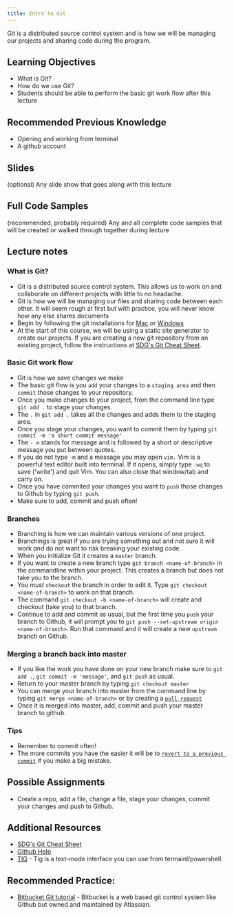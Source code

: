 ```yaml
---
title: Intro to Git
---
```


Git is a distributed source control system and is how we will be managing our
projects and sharing code during the program.

## Learning Objectives

- What is Git?
- How do we use Git?
- Students should be able to perform the basic git work flow after this lecture

## Recommended Previous Knowledge

- Opening and working from terminal
- A github account

## Slides

(optional) Any slide show that goes along with this lecture

## Full Code Samples

(recommended, probably required) Any and all complete code samples that will be
created or walked through together during lecture

## Lecture notes

### What is Git?

- Git is a distributed source control system. This allows us to work on and
  collaborate on different projects with little to no headache.
- Git is how we will be managing our files and sharing code between each other.
  It will seem rough at first but with practice, you will never know how any
  else shares documents
- Begin by following the git installations for
  [Mac](https://suncoast.io/handbook/tools/environment-mac/) or
  [Windows](https://suncoast.io/handbook/tools/environment-windows/)
- At the start of this course, we will be using a static site generator to
  create our projects. If you are creating a new git repository from an existing
  project, follow the instructions at
  [SDG's Git Cheat Sheet](https://suncoast.io/handbook/resources/Git-Cheat-Sheet.md).

### Basic Git work flow

- Git is how we save changes we make
- The basic git flow is you `add` your changes to a `staging area` and then
  `commit` those changes to your repository.
- Once you make changes to your project, from the command line type `git add .`
  to stage your changes.
- The `.` in `git add .` takes all the changes and adds them to the staging
  area.
- Once you stage your changes, you want to commit them by typing
  `git commit -m 'a short commit message'`
- The `- m` stands for message and is followed by a short or descriptive message
  you put between quotes.
- If you do not type `-m` and a message you may open `vim.` Vim is a powerful
  text editor built into terminal. If it opens, simply type `:wq` to save
  ('write') and quit Vim. You can also close that window/tab and carry on.
- Once you have commited your changes you want to `push` those changes to Github
  by typing `git push`.
- Make sure to add, commit and push often!

### Branches

- Branching is how we can maintain various versions of one project.
- Branchings is great if you are trying something out and not sure it will work
  _and_ do not want to risk breaking your existing code.
- When you initialize Git it creates a `master` branch.
- If you want to create a new branch type `git branch <name-of-branch>` in the
  commandline within your project. This creates a branch but does not take you
  to the branch.
- You _must_ `checkout` the branch in order to edit it. Type
  `git checkout <name-of-branch>` to work on that branch.
- The command `git checkout -b <name-of-branch>` will create and checkout (take
  you) to that branch.
- Continue to add and commit as usual, but the first time you `push` your branch
  to Github, it will prompt you to
  `git push --set-upstream origin <name-of-branch>`. Run that command and it
  will create a new `upstream` branch on Github.

### Merging a branch back into master

- If you like the work you have done on your new branch make sure to
  `git add .`, `git commit -m 'message'`, and `git push` as usual.
- Return to your master branch by typing `git checkout master`
- You can merge your branch into master from the command line by typing
  `git merge <name-of-branch>` or by creating a
  [`pull request`](https://help.github.com/en/articles/about-pull-requests)
- Once it is merged into master, add, commit and push your master branch to
  github.

### Tips

- Remember to commit often!
- The more commits you have the easier it will be to
  [`revert to a previous commit`](https://www.atlassian.com/git/tutorials/undoing-changes/git-revert)
  if you make a big mistake.

## Possible Assignments

- Create a repo, add a file, change a file, stage your changes, commit your
  changes and push to Github.

## Additional Resources

- [SDG's Git Cheat Sheet](https://suncoast.io/handbook/resources/Git-Cheat-Sheet.md)
- [Github Help](https://help.github.com/)
- [TIG](https://github.com/jonas/tig) - Tig is a text-mode interface you can use
  from termainl/powershell.

## Recommended Practice:

- [Bitbucket Git tutorial](https://www.atlassian.com/git/tutorials/learn-git-with-bitbucket-cloud) -
  Bitbucket is a web based git control system like Github but owned and
  maintained by Atlassian.
